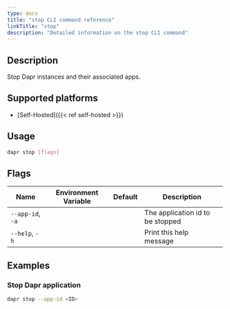 ```yaml
---
type: docs
title: "stop CLI command reference"
linkTitle: "stop"
description: "Detailed information on the stop CLI command"
---
```


## Description

Stop Dapr instances and their associated apps.

## Supported platforms

- [Self-Hosted]({{< ref self-hosted >}})

## Usage

```bash
dapr stop [flags]
```

## Flags

| Name             | Environment Variable | Default | Description                      |
| ---------------- | -------------------- | ------- | -------------------------------- |
| `--app-id`, `-a` |                      |         | The application id to be stopped |
| `--help`, `-h`   |                      |         | Print this help message          |

## Examples

### Stop Dapr application
```bash
dapr stop --app-id <ID>
```
